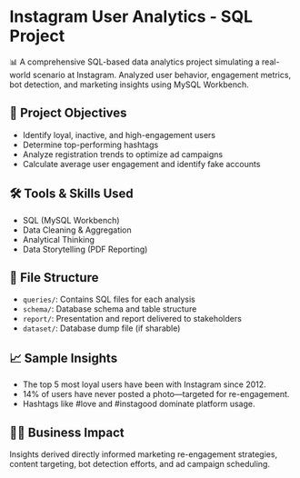 # Instagram User Analytics - SQL Project

📊 A comprehensive SQL-based data analytics project simulating a real-world scenario at Instagram. Analyzed user behavior, engagement metrics, bot detection, and marketing insights using MySQL Workbench.

## 🚀 Project Objectives

- Identify loyal, inactive, and high-engagement users
- Determine top-performing hashtags
- Analyze registration trends to optimize ad campaigns
- Calculate average user engagement and identify fake accounts

## 🛠️ Tools & Skills Used

- SQL (MySQL Workbench)
- Data Cleaning & Aggregation
- Analytical Thinking
- Data Storytelling (PDF Reporting)

## 📁 File Structure

- `queries/`: Contains SQL files for each analysis
- `schema/`: Database schema and table structure
- `report/`: Presentation and report delivered to stakeholders
- `dataset/`: Database dump file (if sharable)

## 📈 Sample Insights

- The top 5 most loyal users have been with Instagram since 2012.
- 14% of users have never posted a photo—targeted for re-engagement.
- Hashtags like #love and #instagood dominate platform usage.

## 👨‍💼 Business Impact

Insights derived directly informed marketing re-engagement strategies, content targeting, bot detection efforts, and ad campaign scheduling.
